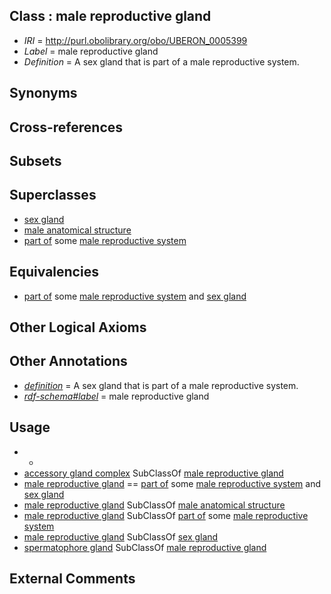 
## Class : male reproductive gland

 * *IRI* = http://purl.obolibrary.org/obo/UBERON_0005399
 * *Label* = male reproductive gland
 * *Definition* = A sex gland that is part of a male reproductive system.

## Synonyms


## Cross-references


## Subsets


## Superclasses

 * [sex gland](../../UBERON/37/UBERON_0003937.md)
 * [male anatomical structure](../../UBERON/03/UBERON_0014403.md)
 * [part of](../../BFO/50/BFO_0000050.md) some [male reproductive system](../../UBERON/79/UBERON_0000079.md)

## Equivalencies

 * [part of](../../BFO/50/BFO_0000050.md) some [male reproductive system](../../UBERON/79/UBERON_0000079.md) and [sex gland](../../UBERON/37/UBERON_0003937.md)

## Other Logical Axioms


## Other Annotations

 * *[definition](../../IAO/15/IAO_0000115.md)* = A sex gland that is part of a male reproductive system.
 * *[rdf-schema#label](../../el/rdf-schema#label.md)* = male reproductive gland

## Usage

 * -
 * [accessory gland complex](../../CEPH/04/CEPH_0000004.md) SubClassOf [male reproductive gland](../../UBERON/99/UBERON_0005399.md)
 * [male reproductive gland](../../UBERON/99/UBERON_0005399.md) == [part of](../../BFO/50/BFO_0000050.md) some [male reproductive system](../../UBERON/79/UBERON_0000079.md) and [sex gland](../../UBERON/37/UBERON_0003937.md)
 * [male reproductive gland](../../UBERON/99/UBERON_0005399.md) SubClassOf [male anatomical structure](../../UBERON/03/UBERON_0014403.md)
 * [male reproductive gland](../../UBERON/99/UBERON_0005399.md) SubClassOf [part of](../../BFO/50/BFO_0000050.md) some [male reproductive system](../../UBERON/79/UBERON_0000079.md)
 * [male reproductive gland](../../UBERON/99/UBERON_0005399.md) SubClassOf [sex gland](../../UBERON/37/UBERON_0003937.md)
 * [spermatophore gland](../../CEPH/53/CEPH_0001053.md) SubClassOf [male reproductive gland](../../UBERON/99/UBERON_0005399.md)

## External Comments

